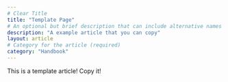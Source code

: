 ```yaml
---
# Clear Title
title: "Template Page"
# An optional but brief description that can include alternative names or key terms somebody might search for
description: "A example article that you can copy"
layout: article
# Category for the article (required)
category: "Handbook"
---
```


This is a template article! Copy it!
